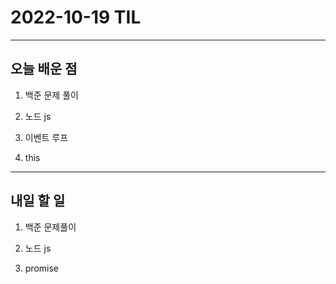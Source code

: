 # 2022-10-19 TIL

---

## 오늘 배운 점

1. 백준 문제 풀이

2. 노드 js

3. 이벤트 루프

4. this

---

## 내일 할 일

1. 백준 문제풀이

2. 노드 js

3. promise